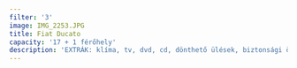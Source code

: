 ```yaml
---
filter: '3'
image: IMG_2253.JPG
title: Fiat Ducato
capacity: '17 + 1 férőhely'
description: 'EXTRÁK: klíma, tv, dvd, cd, dönthető ülések, biztonsági öv'
---
```

